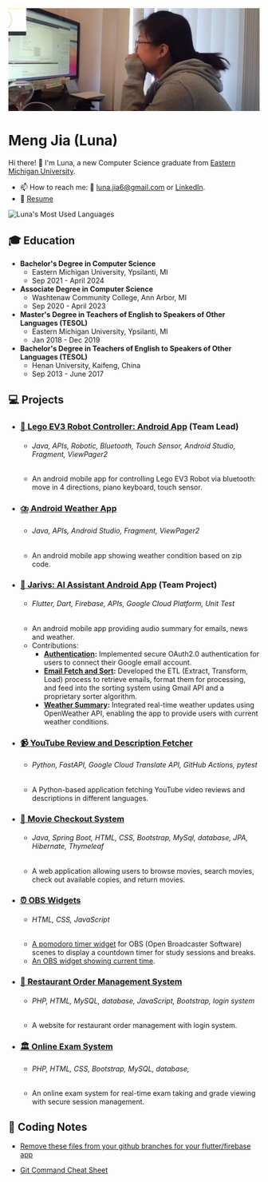 <img src="https://github.com/Luna-Jia/Luna-Jia/blob/main/headerimg.png" alt="Mokkapps GitHub README header image">

# Meng Jia (Luna)

Hi there! 👋 I'm Luna, a new Computer Science graduate from [Eastern Michigan University](https://www.emich.edu/).
- 📫 How to reach me: 📧 [luna.jia6@gmail.com](mailto:luna.jia6@gmail.com) or [LinkedIn](www.linkedin.com/in/luna-jia).
- 📝 [Resume](https://drive.google.com/file/d/1r3FJ6kBH07dLwRYyq-6mD9WQNZxVDfUW/view?usp=sharing)

![Luna's Most Used Languages](https://github-readme-stats.vercel.app/api/top-langs/?username=Luna-Jia&layout=compact)



## 🎓 Education
- **Bachelor's Degree in Computer Science**
  - Eastern Michigan University, Ypsilanti, MI
  - Sep 2021 - April 2024
- **Associate Degree in Computer Science**
  - Washtenaw Community College, Ann Arbor, MI
  - Sep 2020 - April 2023
- **Master's Degree in Teachers of English to Speakers of Other Languages (TESOL)**
  - Eastern Michigan University, Ypsilanti, MI
  - Jan 2018 - Dec 2019
- **Bachelor's Degree in Teachers of English to Speakers of Other Languages (TESOL)**
  - Henan University, Kaifeng, China
  - Sep 2013 - June 2017

  

## 💻 Projects

- ### [🤖 Lego EV3 Robot Controller: Android App](https://github.com/rhulucas/ev301) (Team Lead)
  - ###### Java, APIs, Robotic, Bluetooth, Touch Sensor, Android Studio, Fragment, ViewPager2
  - An android mobile app for controlling Lego EV3 Robot via bluetooth: move in 4 directions, piano keyboard, touch sensor.
 
- ### [⛈️ Android Weather App](https://github.com/Luna-Jia/weatherApp2)
  - ###### Java, APIs, Android Studio, Fragment, ViewPager2
  - An android mobile app showing weather condition based on zip code.
 
- ### [💼 Jarivs: AI Assistant Android App](https://github.com/COSC481W-2024Winter/JARVIS/issues/54) (Team Project)
  - ###### Flutter, Dart, Firebase, APIs, Google Cloud Platform, Unit Test
  - An android mobile app providing audio summary for emails, news and weather.
  - Contributions:
    - **[Authentication](https://github.com/COSC481W-2024Winter/JARVIS/issues/13):** Implemented secure OAuth2.0 authentication for users to connect their Google email account.
    - **[Email Fetch and Sort](https://github.com/COSC481W-2024Winter/JARVIS/issues/30):** Developed the ETL (Extract, Transform, Load) process to retrieve emails, format them for processing, and feed into the sorting system using Gmail API and a proprietary sorter algorithm.
    - **[Weather Summary](https://github.com/COSC481W-2024Winter/JARVIS/issues/54):** Integrated real-time weather updates using OpenWeather API, enabling the app to provide users with current weather conditions.
   


- ### [📹 YouTube Review and Description Fetcher](https://github.com/COSC381-2023Fall/final-project-Luna-Jia)
  - ###### Python, FastAPI, Google Cloud Translate API, GitHub Actions, pytest
  - A Python-based application fetching YouTube video reviews and descriptions in different languages.


- ### [🎥 Movie Checkout System](https://github.com/Luna-Jia/Movie_Checkout_System)
   - ###### Java, Spring Boot, HTML, CSS, Bootstrap, MySql, database, JPA, Hibernate, Thymeleaf
   - A web application allowing users to browse movies, search movies, check out available copies, and return movies.

- ### [⏰ OBS Widgets](https://github.com/Luna-Jia/OBS-Widget)
   - ###### HTML, CSS, JavaScript
   - [A pomodoro timer widget](https://www.luna-jia.com/tomato-timer.html?duration=50&sessions=4&break=4) for OBS (Open Broadcaster Software) scenes to display a countdown timer for study sessions and breaks.
   - [An OBS widget showing current time](https://www.luna-jia.com/clock.html).
  

- ### [🍙 Restaurant Order Management System](https://github.com/Luna-Jia/sql-hw4/tree/main/q1)
  - ###### PHP, HTML, MySQL, database, JavaScript, Bootstrap, login system
  - A website for restaurant order management with login system.

- ### [🏛️ Online Exam System](https://github.com/Luna-Jia/sql-hw4/tree/main/q3)
  - ###### PHP, HTML, CSS, Bootstrap, MySQL, database, 
  - An online exam system for real-time exam taking and grade viewing with secure session management.

## 📝 Coding Notes
  - [Remove these files from your github branches for your flutter/firebase app](https://www.notion.so/Remove-these-files-from-your-github-branches-for-your-flutter-firebase-app-b0bedb2b879a4e429c80e95ce2591d29)

  - [Git Command Cheat Sheet](https://gainful-era-815.notion.site/Git-Command-Cheat-Sheet-efe804190925456c9b2066f7b66bd1b6)




